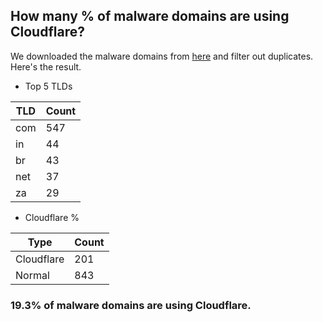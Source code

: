 ## How many % of malware domains are using Cloudflare?


We downloaded the malware domains from [here](https://urlhaus.abuse.ch) and filter out duplicates.
Here's the result.


[//]: # (start replacement)


- Top 5 TLDs

| TLD | Count |
| --- | --- |
| com | 547 |
| in | 44 |
| br | 43 |
| net | 37 |
| za | 29 |


- Cloudflare %

| Type | Count |
| --- | --- |
| Cloudflare | 201 |
| Normal | 843 |


### 19.3% of malware domains are using Cloudflare.